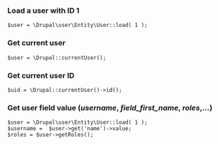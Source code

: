 ### Load a user with ID 1
```
$user = \Drupal\user\Entity\User::load( 1 );
```

### Get current user
```
$user = \Drupal::currentUser();
```

### Get current user ID
```
$uid = \Drupal::currentUser()->id();
```

### Get user field value (*username*, *field_first_name*, *roles*,...)
```
$user = \Drupal\user\Entity\User::load( 1 );
$username =  $user->get('name')->value;
$roles = $user->getRoles();
```
